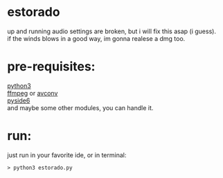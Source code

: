 # estorado

up and running
audio settings are broken, but i will fix this asap (i guess).<br>
if the winds blows in a good way, im gonna realese a dmg too.

<h1>pre-requisites:</h1>
<a href="https://www.python.org/">python3</a><br>
<a href="https://ffmpeg.org/">ffmpeg</a> or <a href="https://www.npmjs.com/package/avconv">avconv</a> <br>
<a href="https://pypi.org/project/PySide6/">pyside6</a><br>
and maybe some other modules, you can handle it.


<h1>run:</h1>
just run in your favorite ide, or in terminal:

```
> python3 estorado.py
```
